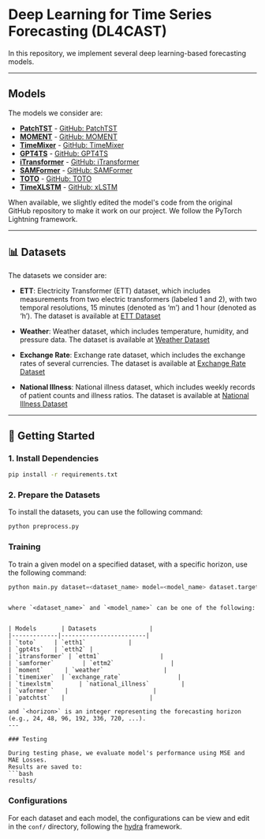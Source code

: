 # Deep Learning for Time Series Forecasting (DL4CAST)

In this repository, we implement several deep learning-based forecasting models. 

---

## Models

The models we consider are:
- [**PatchTST**](https://arxiv.org/abs/2211.14730) - [GitHub: PatchTST](https://github.com/yuqinie98/PatchTST)
- [**MOMENT**](https://arxiv.org/pdf/2402.03885) - [GitHub: MOMENT](https://github.com/moment-timeseries-foundation-model/moment)
- [**TimeMixer**](https://openreview.net/pdf?id=7oLshfEIC2) - [GitHub: TimeMixer](https://github.com/kwuking/TimeMixer)
- [**GPT4TS**](https://arxiv.org/pdf/2302.11939) - [GitHub: GPT4TS](https://github.com/DAMO-DI-ML/NeurIPS2023-One-Fits-All/tree/main)
- [**iTransformer**](https://arxiv.org/pdf/2310.06625) - [GitHub: iTransformer](https://github.com/thuml/iTransformer)
- [**SAMFormer**](https://arxiv.org/pdf/2402.10198) - [GitHub: SAMFormer](https://github.com/romilbert/samformer)
- [**TOTO**](https://arxiv.org/pdf/2505.14766) - [GitHub: TOTO](https://github.com/DataDog/toto)
- [**TimeXLSTM**](https://arxiv.org/pdf/2405.04517) - [GitHub: xLSTM](https://github.com/NX-AI/xlstm)


When available, we slightly edited the model's code from the original GitHub repository to make it work on our project. We follow the PyTorch Lightning framework.

--- 

## 📊 Datasets

The datasets we consider are:
- **ETT**: Electricity Transformer (ETT) dataset, which includes measurements from two electric transformers (labeled 1 and 2), with two temporal resolutions, 15 minutes (denoted as ‘m’) and 1 hour (denoted as ‘h’). The dataset is available at [ETT Dataset](https://github.com/zhouhaoyi/ETDataset)

- **Weather**: Weather dataset, which includes temperature, humidity, and pressure data. The dataset is available at [Weather Dataset](https://www.bgc-jena.mpg.de/wetter/)

- **Exchange Rate**: Exchange rate dataset, which includes the exchange rates of several currencies. The dataset is available at [Exchange Rate Dataset](https://github.com/laiguokun/multivariate-time-series-data)

- **National Illness**: National illness dataset, which includes weekly records of patient counts and illness ratios. The dataset is available at [National Illness Dataset](https://gis.cdc.gov/grasp/fluview/fluportaldashboard.html)


---

## 🚀 Getting Started

### 1. Install Dependencies

```bash
pip install -r requirements.txt
```

### 2. Prepare the Datasets

To install the datasets, you can use the following command:
```bash
python preprocess.py
```

### Training

To train a given model on a specified dataset, with a specific horizon, use the following command:

```python 
python main.py dataset=<dataset_name> model=<model_name> dataset.target_length=<horizon> 
```
``` 

where `<dataset_name>` and `<model_name>` can be one of the following:  


| Models       | Datasets               | 
|-------------|------------------------|
| `toto`     | `etth1`            |
| `gpt4ts`   | `etth2` |
| `itransformer` | `ettm1`                 |  
| `samformer`        | `ettm2`                |  
| `moment`      | `weather`                 |  
| `timemixer`  | `exchange_rate`                |  
| `timexlstm`       | `national_illness`         | 
| `vaformer `   |                        | 
| `patchtst`   |                        | 

and `<horizon>` is an integer representing the forecasting horizon (e.g., 24, 48, 96, 192, 336, 720, ...).
---

### Testing 

During testing phase, we evaluate model's performance using MSE and MAE Losses.
Results are saved to:  
```bash
results/
```
### Configurations

For each dataset and each model, the configurations can be view and edit in the ```conf/``` directory, following the [hydra](https://hydra.cc/) framework.
